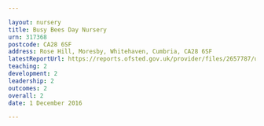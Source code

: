 ```yaml
---

layout: nursery
title: Busy Bees Day Nursery
urn: 317368
postcode: CA28 6SF
address: Rose Hill, Moresby, Whitehaven, Cumbria, CA28 6SF
latestReportUrl: https://reports.ofsted.gov.uk/provider/files/2657787/urn/317368.pdf
teaching: 2
development: 2
leadership: 2
outcomes: 2
overall: 2
date: 1 December 2016

---
```

